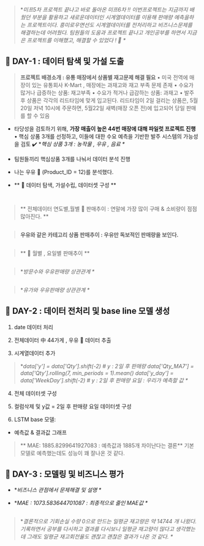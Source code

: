 <blockquote>
<p>*<em>미프5차 프로젝트 끝나고 바로 돌아온 미프6차 !!
이번프로젝트는 지금까지 배웠던 부분을 활용하고 새로운데이터인 시계열데이터를 이용해 판매량 예측을하는 프로젝트이다. 흥미로우면선도 시계열데이터를 전처리하고 비즈니스문제를 해결하는데 어려웠다. 팀원들의 도움과 프로젝트 끝나고 개인공부를 하면서 지금은 프로젝트를 이해했고, 해결할 수 있었다 ! 🤗  *</em></p>
</blockquote>
<h2 id="🏪-day-1--데이터-탐색-및-가설-도출">🏪 DAY-1 : 데이터 탐색 및 가설 도출</h2>
<blockquote>
<p><strong>프로젝트 배경소개 :  유통 매장에서 상품별 재고문제 해결 필요</strong>
• 미국 전역에 매장이 있는 유통회사 K-Mart , 매장에는 과재고와 재고 부족 문제 존재
• 수요가 많거나 급증하는 상품: 재고부족
• 수요가 적거나 급감하는 상품: 과재고
• 발주 후 상품은 각각의 리드타임에 맞게 입고된다.  리드타임이 2일 걸리는 상품은, 
5월20일 저녁 10시에 주문하면, 5월22일 새벽(매장 오픈 전)에 입고되어 당일 판매를 할 수 있음</p>
</blockquote>
<ul>
<li>타당성을 검토하기 위해, <strong>가장 매출이 높은 44번 매장에 대해 파일럿 프로젝트 진행</strong>
• 핵심 상품 3개를 선정하고, 이들에 대한 수요 예측을 기반한 발주 시스템의 가능성을 검토
✔️ *<em>핵심 상품 3개 : 농작물 , 우유 , 음료 *</em>
<img alt="" src="https://velog.velcdn.com/images/victoryone/post/95392ec5-5ccb-4b3f-94ab-dce345eb3717/image.png" /></li>
</ul>
<ul>
<li><p>팀원들끼리 핵심상품 3개를 나눠서 데이터 분석 진행</p>
</li>
<li><p>나는 우유 🥛 (Product_ID = 12)를 분석했다. </p>
</li>
<li><p>** 🥛 데이터 탐색, 가설수립, 데이터셋 구성 ** </p>
</li>
</ul>
<p><img alt="" src="https://velog.velcdn.com/images/victoryone/post/006c96df-e15b-4b1a-8d8c-202c03cc2172/image.png" /></p>
<p><img alt="" src="https://velog.velcdn.com/images/victoryone/post/06e424c4-b984-46d7-a3ca-c1fc200f8229/image.png" /></p>
<blockquote>
<p>** 전체데이터 연도별,월별 🥛 판매추이 : 연말에 가장 많이 구매  &amp;  소비량이 점점 많아진다. **</p>
</blockquote>
<p><img alt="" src="https://velog.velcdn.com/images/victoryone/post/e830395d-e6c1-43d1-8af7-36e21bbd67ab/image.png" /></p>
<blockquote>
<p><strong>우유와 같은 카테고리 상품 판매추이 : 우유만 독보적인 판매량을 보인다.</strong></p>
</blockquote>
<p><img alt="" src="https://velog.velcdn.com/images/victoryone/post/2016143d-39cf-49e8-8fa8-fee05988df70/image.png" /></p>
<blockquote>
<p>** 🥛 월별 , 요일별 판매추이 **</p>
</blockquote>
<p><img alt="" src="https://velog.velcdn.com/images/victoryone/post/a08f26f2-68e9-40c5-bcd6-c4bdd2b28b44/image.jpg" /></p>
<blockquote>
<p>*<em>방문수와 우유판매량 상관관계 *</em></p>
</blockquote>
<p><img alt="" src="https://velog.velcdn.com/images/victoryone/post/693fa130-f7dc-4969-b99e-a87b7c237c28/image.jpg" /></p>
<blockquote>
<p>*<em>유가와 우유판매량 상관관계 *</em></p>
</blockquote>
<h2 id="🏪-day-2--데이터-전처리-및-base-line-모델-생성">🏪 DAY-2 : 데이터 전처리 및 base line 모델 생성</h2>
<ol>
<li><p>date 데이터 처리 
<img alt="" src="https://velog.velcdn.com/images/victoryone/post/29051cb9-9be4-4d2b-8a73-1e28a3614b31/image.png" /></p>
</li>
<li><p>전체데이터 中 44가게 , 우유 🥛 데이터 추출
<img alt="" src="https://velog.velcdn.com/images/victoryone/post/c710bde7-3d80-4a8a-a294-a07d3519f320/image.png" /></p>
</li>
<li><p>시계열데이터 추가</p>
</li>
</ol>
<blockquote>
<p>*<em>data['y'] = data['Qty'].shift(-2) # y : 2일 후 판매량
data['Qty_MA7'] = data['Qty'].rolling(7, min_periods = 1).mean()
data['y_day'] = data['WeekDay'].shift(-2) # y : 2일 후 판매량 요일 : 우리가 예측할 값
*</em></p>
</blockquote>
<ol start="4">
<li><p>전체 데이터셋 구성
<img alt="" src="https://velog.velcdn.com/images/victoryone/post/a0eb0269-fc3c-47d7-8667-8160a58cf04f/image.png" /></p>
</li>
<li><p>컬럼삭제 및 y값 = 2일 후 판매량 요일 데이터셋 구성
<img alt="" src="https://velog.velcdn.com/images/victoryone/post/e2ceedba-3806-4eed-a429-6ab0766ae629/image.png" /></p>
</li>
<li><p>LSTM base 모델:<img alt="" src="https://velog.velcdn.com/images/victoryone/post/f7d59c35-d42a-4117-9bf1-907e62b39e59/image.png" /></p>
</li>
</ol>
<ul>
<li>예측값 &amp; 결과값 그래프 
<img alt="" src="https://velog.velcdn.com/images/victoryone/post/80e3b4fc-7332-44b2-8c8c-51723fc9888c/image.png" /></li>
</ul>
<blockquote>
<p>** MAE: 1885.8299641927083 : 예측값과 1885개 차이난다는 결론** 
기본모델로 예측했는데도 성능이 꽤 잘나온 것 같다. </p>
</blockquote>
<h2 id="🏪-day-3---모델링-및-비즈니스-평가">🏪 DAY-3 :  모델링 및 비즈니스 평가</h2>
<ul>
<li><p>*<em>비즈니스 관점에서 문제해결 및 설명 *</em></p>
</li>
<li><p>*<em>MAE :  1073.583644701087 : 최종적으로 줄인 MAE값 *</em></p>
</li>
</ul>
<p><img alt="" src="https://velog.velcdn.com/images/victoryone/post/bd00fbd4-333b-4eb8-b226-d1baec767c64/image.png" /></p>
<blockquote>
<p>*<em>결론적으로 기회손실 수량 0으로 만드는 일평균 재고량은 약 14744 개 나왔다.
기록하면서 공부를 다시하고 결과를 다시보니 일평균 재고량이 많다고 생각했는데 그래도 일평균 재고회전율도 괜찮고 괜찮은 결과가 나온 것 같다. *</em> </p>
</blockquote>